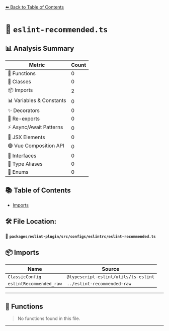 [⬅️ Back to Table of Contents](../../../../../index.md)

# 📄 `eslint-recommended.ts`

## 📊 Analysis Summary

| Metric | Count |
|--------|-------|
| 🔧 Functions | 0 |
| 🧱 Classes | 0 |
| 📦 Imports | 2 |
| 📊 Variables & Constants | 0 |
| ✨ Decorators | 0 |
| 🔄 Re-exports | 0 |
| ⚡ Async/Await Patterns | 0 |
| 💠 JSX Elements | 0 |
| 🟢 Vue Composition API | 0 |
| 📐 Interfaces | 0 |
| 📑 Type Aliases | 0 |
| 🎯 Enums | 0 |

## 📚 Table of Contents

- [Imports](#imports)

## 🛠️ File Location:
📂 **`packages/eslint-plugin/src/configs/eslintrc/eslint-recommended.ts`**

## 📦 Imports

| Name | Source |
|------|--------|
| `ClassicConfig` | `@typescript-eslint/utils/ts-eslint` |
| `eslintRecommended_raw` | `../eslint-recommended-raw` |


---

## 🔧 Functions

> No functions found in this file.


---
